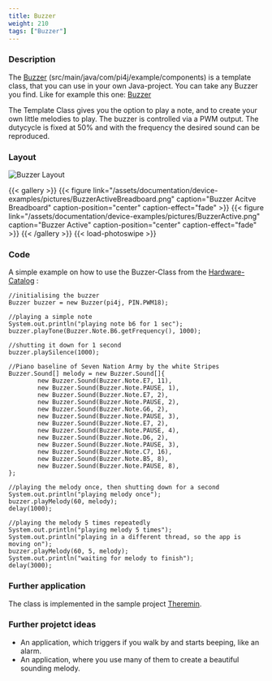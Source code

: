 ```yaml
---
title: Buzzer
weight: 210
tags: ["Buzzer"]
---
```

### Description
The [Buzzer](https://github.com/Pi4J/pi4j-example-components/tree/Dev-Arcade/src/main/java/com/pi4j/example/components) (src/main/java/com/pi4j/example/components) is a template class, that you can use in your own Java-project.
You can take any Buzzer you find. Like for example this one: [Buzzer](https://www.berrybase.de/sensoren-module/audio-schall/ky-012-aktives-buzzer-modul)

The Template Class gives you the option to play a note, and to create your own little melodies to play. The buzzer is controlled via a PWM output. The dutycycle is fixed at 50% and with the frequency the desired sound can be reproduced.

### Layout
![Buzzer Layout](/assets/documentation/device-examples/Layout-Buzzer.png)

{{< gallery >}}
{{< figure link="/assets/documentation/device-examples/pictures/BuzzerActiveBreadboard.png" caption="Buzzer Acitve Breadboard" caption-position="center" caption-effect="fade" >}}
{{< figure link="/assets/documentation/device-examples/pictures/BuzzerActive.png" caption="Buzzer Active" caption-position="center" caption-effect="fade" >}}
{{< /gallery >}}
{{< load-photoswipe >}}

### Code
A simple example on how to use the Buzzer-Class from the [Hardware-Catalog](https://github.com/Pi4J/pi4j-example-components) :
```
//initialising the buzzer
Buzzer buzzer = new Buzzer(pi4j, PIN.PWM18);

//playing a simple note
System.out.println("playing note b6 for 1 sec");
buzzer.playTone(Buzzer.Note.B6.getFrequency(), 1000);

//shutting it down for 1 second
buzzer.playSilence(1000);

//Piano baseline of Seven Nation Army by the white Stripes
Buzzer.Sound[] melody = new Buzzer.Sound[]{
		new Buzzer.Sound(Buzzer.Note.E7, 11),
		new Buzzer.Sound(Buzzer.Note.PAUSE, 1),
		new Buzzer.Sound(Buzzer.Note.E7, 2),
		new Buzzer.Sound(Buzzer.Note.PAUSE, 2),
		new Buzzer.Sound(Buzzer.Note.G6, 2),
		new Buzzer.Sound(Buzzer.Note.PAUSE, 3),
		new Buzzer.Sound(Buzzer.Note.E7, 2),
		new Buzzer.Sound(Buzzer.Note.PAUSE, 4),
		new Buzzer.Sound(Buzzer.Note.D6, 2),
		new Buzzer.Sound(Buzzer.Note.PAUSE, 3),
		new Buzzer.Sound(Buzzer.Note.C7, 16),
		new Buzzer.Sound(Buzzer.Note.B5, 8),
		new Buzzer.Sound(Buzzer.Note.PAUSE, 8),
};

//playing the melody once, then shutting down for a second
System.out.println("playing melody once");
buzzer.playMelody(60, melody);
delay(1000);

//playing the melody 5 times repeatedly
System.out.println("playing melody 5 times");
System.out.println("playing in a different thread, so the app is moving on");
buzzer.playMelody(60, 5, melody);
System.out.println("waiting for melody to finish");
delay(3000);
```

### Further application
The class is implemented in the sample project [Theremin](https://github.com/DieterHolz/RaspPiTheremin).

### Further projetct ideas
- An application, which triggers if you walk by and starts beeping, like an alarm.
- An application, where you use many of them to create a beautiful sounding melody.

